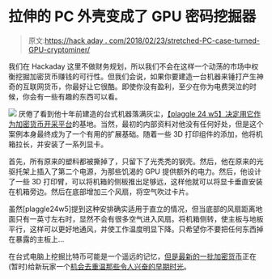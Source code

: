 # 拉伸的 PC 外壳变成了 GPU 密码挖掘器

> 原文:[https://hack aday . com/2018/02/23/stretched-PC-case-turned-GPU-cryptominer/](https://hackaday.com/2018/02/23/stretched-pc-case-turned-gpu-cryptominer/)

我们在 Hackaday 这里不做财务规划，所以我们不会在这样一个动荡的市场中权衡挖掘加密货币赚钱的可行性。但我们会说，如果你要建造一台机器来锤打产生神奇的互联网货币，你最好让它很酷。即使你没有盈利，至少在你为电费哭泣的时候，你会有一些有趣的东西可以看。

[![](../Images/cb38f186761a43001761da3d4d60b1a3.png)](https://hackaday.com/wp-content/uploads/2018/02/cryptpc_detail1.jpg) 厌倦了看到他十年前建造的台式机器落满灰尘，[【plaggle 24 w5】决定用它作为加密货币开采平台](https://imgur.com/gallery/UYdRC)的基地。当然，最初的内部资料对他没有任何好处，但是这个案例本身最终成为了一个有用的扩展基础。随着一些 3D 打印组件的添加，他将机箱拉长，并安装了一系列显卡。

首先，所有原来的塑料都被撕掉了，只留下了光秃秃的钢壳。然后，他在原来的光驱托架上插入了第二个电源，为那些饥渴的 GPU 提供额外的电力。然后，他设计了一些 3D 打印臂，可以将机箱的侧板推出足够远，这样他就可以将显卡垂直安装在机箱旁边。然后在底部增加三个风扇，将空气吹过卡片。

虽然[plaggle24w5]提到这种安排确实适用于直立的情况，但当底部的风扇距离地面只有一英寸左右时，显然不会有很多空气进入风扇。将机箱侧转，使主板与地板平行，这样可以更好地通风，并使工作温度明显下降。只希望你不要把任何东西掉在暴露的主板上…

在台式电脑上挖掘比特币可能是一个遥远的记忆，[但是最新的一批加密货币](https://hackaday.com/2017/09/01/ethereum-gpu-mining-is-back-but-for-how-long/)正在(暂时)给新玩家一个[机会去重温那些令人兴奋的早期时光](https://hackaday.com/2017/09/02/cryptocurrency-mining-post-bitcoin/)。